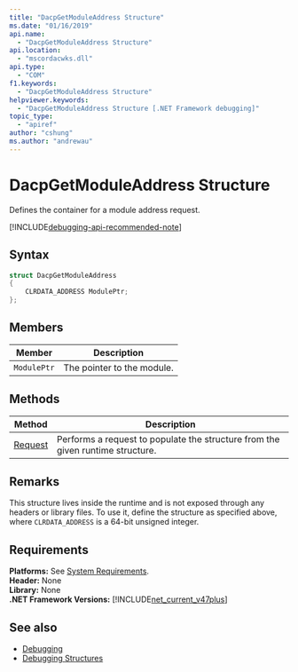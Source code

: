 ```yaml
---
title: "DacpGetModuleAddress Structure"
ms.date: "01/16/2019"
api.name:
  - "DacpGetModuleAddress Structure"
api.location:
  - "mscordacwks.dll"
api.type:
  - "COM"
f1.keywords:
  - "DacpGetModuleAddress Structure"
helpviewer.keywords:
  - "DacpGetModuleAddress Structure [.NET Framework debugging]"
topic_type:
  - "apiref"
author: "cshung"
ms.author: "andrewau"
---
```

# DacpGetModuleAddress Structure

Defines the container for a module address request.

[!INCLUDE[debugging-api-recommended-note](../../../../includes/debugging-api-recommended-note.md)]

## Syntax

```cpp
struct DacpGetModuleAddress
{
    CLRDATA_ADDRESS ModulePtr;
};
```

## Members

| Member      | Description                |
| ----------- | -------------------------- |
| `ModulePtr` | The pointer to the module. |

## Methods

| Method                                                                                               | Description                                                                    |
| ---------------------------------------------------------------------------------------------------- | ------------------------------------------------------------------------------ |
| [Request](../../../../docs/framework/unmanaged-api/debugging/dacpgetmoduleaddress-request-method.md) | Performs a request to populate the structure from the given runtime structure. |

## Remarks

This structure lives inside the runtime and is not exposed through any headers or library files. To use it, define the structure as specified above, where `CLRDATA_ADDRESS` is a 64-bit unsigned integer.

## Requirements
**Platforms:** See [System Requirements](../../../../docs/framework/get-started/system-requirements.md).  
**Header:** None  
**Library:** None  
**.NET Framework Versions:** [!INCLUDE[net_current_v47plus](../../../../includes/net-current-v47plus.md)]  

## See also

- [Debugging](../../../../docs/framework/unmanaged-api/debugging/index.md)
- [Debugging Structures](../../../../docs/framework/unmanaged-api/debugging/debugging-structures.md)

